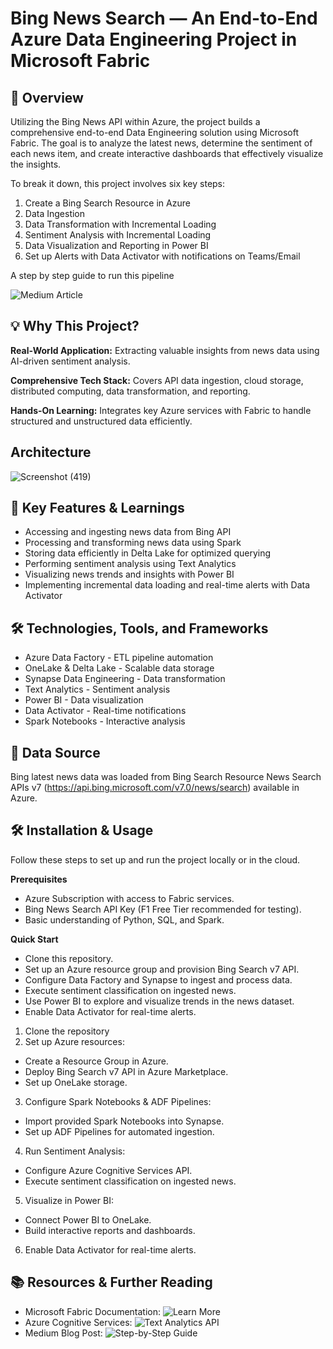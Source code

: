 # **Bing News Search — An End-to-End Azure Data Engineering Project in Microsoft Fabric**

## **🌟 Overview**

Utilizing the Bing News API within Azure, the project builds a comprehensive end-to-end Data Engineering solution using Microsoft Fabric. The goal is to analyze the latest news, determine the sentiment of each news item, and create interactive dashboards that effectively visualize the insights.

To break it down, this project involves six key steps:

1.	Create a Bing Search Resource in Azure
2.	Data Ingestion
3.	Data Transformation with Incremental Loading
4.	Sentiment Analysis with Incremental Loading
5.	Data Visualization and Reporting in Power BI
6.	Set up Alerts with Data Activator with notifications on Teams/Email

A step by step guide to run this pipeline

![Medium Article](https://medium.com/@thondapu.sai5/bing-news-search-an-end-to-end-azure-data-engineering-project-in-microsoft-fabric-298012488165)

## **💡 Why This Project?**

**Real-World Application:** Extracting valuable insights from news data using AI-driven sentiment analysis.

**Comprehensive Tech Stack:** Covers API data ingestion, cloud storage, distributed computing, data transformation, and reporting.

**Hands-On Learning:** Integrates key Azure services with Fabric to handle structured and unstructured data efficiently.

## **Architecture**

![Screenshot (419)](https://github.com/user-attachments/assets/a414ca11-89d6-44f2-9a01-7ff3b1df2cbe)

## **🔑 Key Features & Learnings**

* Accessing and ingesting news data from Bing API
* Processing and transforming news data using Spark
* Storing data efficiently in Delta Lake for optimized querying
* Performing sentiment analysis using Text Analytics
* Visualizing news trends and insights with Power BI
* Implementing incremental data loading and real-time alerts with Data Activator

## **🛠 Technologies, Tools, and Frameworks**

* Azure Data Factory - ETL pipeline automation
* OneLake & Delta Lake - Scalable data storage
* Synapse Data Engineering - Data transformation
* Text Analytics - Sentiment analysis
* Power BI - Data visualization
* Data Activator - Real-time notifications
* Spark Notebooks - Interactive analysis

## **🚀 Data Source**
Bing latest news data was loaded from Bing Search Resource News Search APIs v7 (https://api.bing.microsoft.com/v7.0/news/search) available in Azure.

## **🛠 Installation & Usage**

Follow these steps to set up and run the project locally or in the cloud.

**Prerequisites**

* Azure Subscription with access to Fabric services.
* Bing News Search API Key (F1 Free Tier recommended for testing).
* Basic understanding of Python, SQL, and Spark.

**Quick Start**

* Clone this repository.
* Set up an Azure resource group and provision Bing Search v7 API.
* Configure Data Factory and Synapse to ingest and process data.
* Execute sentiment classification on ingested news.
* Use Power BI to explore and visualize trends in the news dataset.
* Enable Data Activator for real-time alerts.

1. Clone the repository
2. Set up Azure resources:
* Create a Resource Group in Azure.
* Deploy Bing Search v7 API in Azure Marketplace.
* Set up OneLake storage.
3. Configure Spark Notebooks & ADF Pipelines:
* Import provided Spark Notebooks into Synapse.
* Set up ADF Pipelines for automated ingestion.
4. Run Sentiment Analysis:
* Configure Azure Cognitive Services API.
* Execute sentiment classification on ingested news.
5. Visualize in Power BI:
* Connect Power BI to OneLake.
* Build interactive reports and dashboards.
6. Enable Data Activator for real-time alerts.
  
## **📚 Resources & Further Reading**

* Microsoft Fabric Documentation: ![Learn More](https://learn.microsoft.com/en-us/fabric/)
* Azure Cognitive Services: ![Text Analytics API](https://learn.microsoft.com/en-us/azure/ai-services/language-service/)
* Medium Blog Post: ![Step-by-Step Guide](https://medium.com/@thondapu.sai5/bing-news-search-an-end-to-end-azure-data-engineering-project-in-microsoft-fabric-298012488165)






